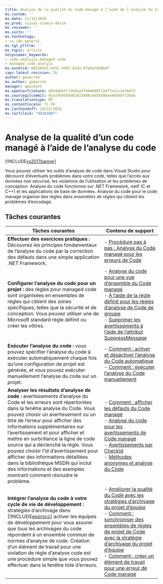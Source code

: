 ```yaml
---
title: Analyse de la qualité du Code managé à l’aide de l’analyse du Code | Microsoft Docs
ms.custom: ''
ms.date: 11/15/2016
ms.prod: visual-studio-dev14
ms.reviewer: ''
ms.suite: ''
ms.technology:
- vs-ide-general
ms.tgt_pltfrm: ''
ms.topic: article
helpviewer_keywords:
- code analysis,managed code
- managed code analyis
ms.assetid: 68510a55-da51-4381-81a5-0feba76b8b4f
caps.latest.revision: 26
author: gewarren
ms.author: gewarren
manager: wpickett
ms.openlocfilehash: e034db6fc7383ea5f944900713dffe1cc3e78473
ms.sourcegitcommit: 9ceaf69568d61023868ced59108ae4dd46f720ab
ms.translationtype: MT
ms.contentlocale: fr-FR
ms.lasthandoff: 10/12/2018
ms.locfileid: "49263887"
---
```

# <a name="analyzing-managed-code-quality-by-using-code-analysis"></a>Analyse de la qualité d’un code managé à l’aide de l’analyse du code
[!INCLUDE[vs2017banner](../includes/vs2017banner.md)]

Vous pouvez utiliser les outils d’analyse de code dans Visual Studio pour découvrir d’éventuels problèmes dans votre code, telles que l’accès aux données non sécurisé, les violations de l’utilisation et les problèmes de conception. Analyse du code fonctionne sur .NET Framework, natif (C et C++) et les applications de base de données. Analyse du code pour le code managé organise des règles dans *ensembles de règles* qui ciblent les problèmes d’encodage.  
  
## <a name="common-tasks"></a>Tâches courantes  
  
|Tâches courantes|Contenu de support|  
|------------------|------------------------|  
|**Effectuer des exercices pratiques :** Découvrez les principes fondamentaux de l’analyse du code par la correction des défauts dans une simple application .NET Framework.|-   [Procédure pas à pas : Analyse du Code managé pour les erreurs de Code](../code-quality/walkthrough-analyzing-managed-code-for-code-defects.md)|  
|**Configurer l’analyse du code pour un projet :** des règles pour managed code sont organisées en ensembles de règles qui ciblent des zones spécifiques, telles que la sécurité et de conception. Vous pouvez utiliser une de Microsoft standard règle définit ou créer les vôtres.|-   [Analyse du code pour une vue d’ensemble du Code managé](../code-quality/code-analysis-for-managed-code-overview.md)<br />-   [À l’aide de la règle définit pour les règles d’analyse de Code de groupe](../code-quality/using-rule-sets-to-group-code-analysis-rules.md)<br />-   [Supprimer les avertissements à l’aide de l’attribut SuppressMessage](../code-quality/suppress-warnings-by-using-the-suppressmessage-attribute.md)|  
|**Exécuter l’analyse du code :** vous pouvez spécifier l’analyse du code à exécuter automatiquement chaque fois qu’une configuration de projet est générée, et vous pouvez exécuter manuellement l’analyse du code sur un projet.|-   [Comment : activer et désactiver l’analyse du Code automatique](../code-quality/how-to-enable-and-disable-automatic-code-analysis-for-managed-code.md)<br />-   [Comment : exécuter l’analyse du Code manuellement](../code-quality/how-to-run-code-analysis-manually-for-managed-code.md)|  
|**Analyser les résultats d’analyse de code :** avertissements d’analyse du Code et les erreurs sont répertoriées dans la fenêtre analyse du Code. Vous pouvez choisir un avertissement ou un titre de l’erreur pour afficher des informations supplémentaires sur l’avertissement et pour afficher et mettre en surbrillance la ligne de code source qui a déclenché la règle. Vous pouvez choisir l’id d’avertissement pour afficher des informations détaillées dans la bibliothèque MSDN qui inclut des informations et des exemples montrant comment résoudre le problème.|-   [Comment : afficher les défauts du Code managé](../code-quality/how-to-view-managed-code-defects.md)<br />-   [Analyse du code pour les avertissements de Code managé](../code-quality/code-analysis-for-managed-code-warnings.md)<br />-   [Avertissements par CheckId](../code-quality/code-analysis-warnings-for-managed-code-by-checkid.md)<br />-   [Méthodes anonymes et analyse du Code](../code-quality/anonymous-methods-and-code-analysis.md)|  
|**Intégrer l’analyse du code à votre cycle de vie de développement :** stratégies d’archivage dans [!INCLUDE[esprscc](../includes/esprscc-md.md)] activer les équipes de développement pour vous assurer que tous les archivages du code répondent à un ensemble commun de normes d’analyse de code. Création d’un élément de travail pour une violation de règle d’analyse code est une procédure simple que vous pouvez effectuer dans la fenêtre liste d’erreurs.|-   [Améliorer la qualité du Code avec les stratégies d’archivage du projet d’équipe](../code-quality/enhancing-code-quality-with-team-project-check-in-policies.md)<br />-   [Comment : synchroniser des ensembles de règles de projet de Code avec la stratégie d’archivage du projet d’équipe](../code-quality/how-to-synchronize-code-project-rule-sets-with-team-project-check-in-policy.md)<br />-   [Comment : créer un élément de travail pour une erreur de Code managé](../code-quality/how-to-create-a-work-item-for-a-managed-code-defect.md)|



